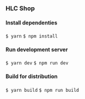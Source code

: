 ### HLC Shop
#### Install dependenties
`$ yarn`
`$ npm install`

#### Run development server
`$ yarn dev`
`$ npm run dev`

#### Build for distribution
`$ yarn build` 
`$ npm run build`

